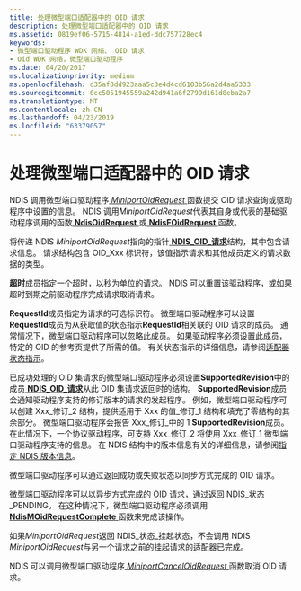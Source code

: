```yaml
---
title: 处理微型端口适配器中的 OID 请求
description: 处理微型端口适配器中的 OID 请求
ms.assetid: 0819ef06-5715-4814-a1ed-ddc757728ec4
keywords:
- 微型端口驱动程序 WDK 网络、 OID 请求
- Oid WDK 网络，微型端口驱动程序
ms.date: 04/20/2017
ms.localizationpriority: medium
ms.openlocfilehash: d35af0dd923aaa5c3e4d4cd6103b56a2d4aa5333
ms.sourcegitcommit: 0cc5051945559a242d941a6f2799d161d8eba2a7
ms.translationtype: MT
ms.contentlocale: zh-CN
ms.lasthandoff: 04/23/2019
ms.locfileid: "63379057"
---
```

# <a name="handling-oid-requests-in-a-miniport-adapter"></a>处理微型端口适配器中的 OID 请求





NDIS 调用微型端口驱动程序[ *MiniportOidRequest* ](https://msdn.microsoft.com/library/windows/hardware/ff559416)函数提交 OID 请求查询或驱动程序中设置的信息。 NDIS 调用*MiniportOidRequest*代表其自身或代表的基础驱动程序调用的函数[ **NdisOidRequest** ](https://msdn.microsoft.com/library/windows/hardware/ff563710)或[ **NdisFOidRequest** ](https://msdn.microsoft.com/library/windows/hardware/ff561830)函数。

将传递 NDIS *MiniportOidRequest*指向的指针[ **NDIS\_OID\_请求**](https://msdn.microsoft.com/library/windows/hardware/ff566710)结构，其中包含请求信息。 请求结构包含 OID\_Xxx 标识符，该值指示请求和其他成员定义的请求数据的类型。

**超时**成员指定一个超时，以秒为单位的请求。 NDIS 可以重置该驱动程序，或如果超时到期之前驱动程序完成请求取消请求。

**RequestId**成员指定为请求的可选标识符。 微型端口驱动程序可以设置**RequestId**成员为从获取值的状态指示**RequestId**相关联的 OID 请求的成员。 通常情况下，微型端口驱动程序可以忽略此成员。 如果驱动程序必须设置此成员，特定的 OID 的参考页提供了所需的值。 有关状态指示的详细信息，请参阅[适配器状态指示](miniport-adapter-status-indications.md)。

已成功处理的 OID 集请求的微型端口驱动程序必须设置**SupportedRevision**中的成员[ **NDIS\_OID\_请求**](https://msdn.microsoft.com/library/windows/hardware/ff566710)从此 OID 集请求返回时的结构。 **SupportedRevision**成员会通知驱动程序支持的修订版本的请求的发起程序。 例如，微型端口驱动程序可以创建 Xxx\_修订\_2 结构，提供适用于 Xxx 的值\_修订\_1 结构和填充了零结构的其余部分。 微型端口驱动程序会报告 Xxx\_修订\_中的 1 **SupportedRevision**成员。 在此情况下，一个协议驱动程序，可支持 Xxx\_修订\_2 将使用 Xxx\_修订\_1 微型端口驱动程序支持的信息。 在 NDIS 结构中的版本信息有关的详细信息，请参阅[指定 NDIS 版本信息](specifying-ndis-version-information.md)。

微型端口驱动程序可以通过返回成功或失败状态以同步方式完成的 OID 请求。

微型端口驱动程序可以以异步方式完成的 OID 请求，通过返回 NDIS\_状态\_PENDING。 在这种情况下，微型端口驱动程序必须调用[ **NdisMOidRequestComplete** ](https://msdn.microsoft.com/library/windows/hardware/ff563622)函数来完成该操作。

如果*MiniportOidRequest*返回 NDIS\_状态\_挂起状态，不会调用 NDIS *MiniportOidRequest*与另一个请求之前的挂起请求的适配器已完成。

NDIS 可以调用微型端口驱动程序[ *MiniportCancelOidRequest* ](https://msdn.microsoft.com/library/windows/hardware/ff559339)函数取消 OID 请求。

 

 





